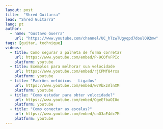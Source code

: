 ```yaml
---
layout: post
title:  "Shred Guitarra"
lead: "Shred Guitarra"
lang: pt
author:
  - name: "Gustavo Guerra"
    url: "https://www.youtube.com/channel/UC_hTzwTUgyqpd7doulO92mw"
tags: [guitar, technique]
videos:
  - title: Como segurar a palheta de forma correta?
    url: https://www.youtube.com/embed/P-9COfvFPIc
    platform: youtube
  - title: Exemplos para melhorar sua velocidade
    url: https://www.youtube.com/embed/rjCPMf84rxs
    platform: youtube
  - title: "Padrões melódicos - Ligados"
    url: https://www.youtube.com/embed/w7VbxzAlnXM
    platform: youtube
  - title: "Como estudar para obter velocidade?"
    url: https://www.youtube.com/embed/OgeEfbaOI0o
    platform: youtube
  - title: "Como conectar as escalas?"
    url: https://www.youtube.com/embed/unO3aE4dc7M
    platform: youtube
---
```

